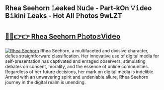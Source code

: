 ## Rhea Seehorn 𝙻eaked 𝙽u𝚍e - Part-kOn 𝚅𝚒deo B𝚒kini 𝙻eaks - Hot All 𝙿hotos 9wLZT

# <h2><a href="http://ld0asgq.urlbe.top/?page=Rhea+Seehorn">🔗🔗👉👉 Rhea Seehorn P𝚑oto𝚜Vid𝚎o</a></h2>

[![Rhea Seehorn](https://i.imgur.com/eBuTRDB.gif)](http://ld0asgq.urlbe.top/?page=Rhea+Seehorn)
Rhea Seehorn, a multifaceted and divisive character, defies straightforward classification. Her innovative use of digital media for self-presentation has captivated and enraged observers, stimulating debates on consent, morality, and the essence of online communities. Regardless of her future decisions, her mark on digital media is indelible. Armed with an unwavering spirit and undeniable allure, Rhea Seehorn journey in the digital realm is unending.
